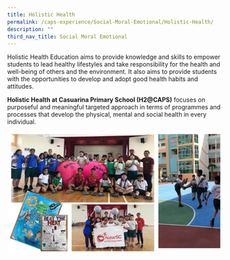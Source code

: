 ```yaml
---
title: Holistic Health
permalink: /caps-experience/Social-Moral-Emotional/Holistic-Health/
description: ""
third_nav_title: Social Moral Emotional
---
```

Holistic Health Education aims to provide knowledge and skills to empower students to lead healthy lifestyles and take responsibility for the health and well-being of others and the environment. It also aims to provide students with the opportunities to develop and adopt good health habits and attitudes.

  

**Holistic Health at Casuarina Primary School (H2@CAPS)** focuses on purposeful and meaningful targeted approach in terms of programmes and processes that develop the physical, mental and social health in every individual.

![](/images/Holistic%20Health.jpeg)